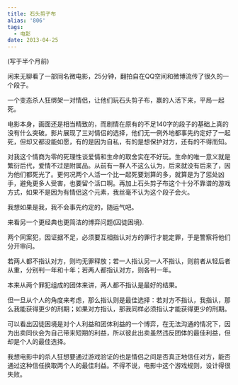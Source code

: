 ```yaml
---
title: 石头剪子布
alias: '806'
tags:
  - 电影
date: 2013-04-25
---
```


(写于半个月前)

闲来无聊看了一部同名微电影，25分钟，翻拍自在QQ空间和微博流传了很久的一个段子。

一个变态杀人狂绑架一对情侣，让他们玩石头剪子布，赢的人活下来，平局一起死。

电影本身，画面还是相当精致的，而剧情在原有的不足140字的段子的基础上真的没有什么突破。影片展现了三对情侣的选择，他们无一例外地都事先约定好了一起死，但却又都没能如愿，有的是因为自私，有的是想保护对方，还有的不得而知。

对我这个情商为零的死理性谈爱情和生命的取舍实在不好玩。生命的唯一意义就是繁衍后代，爱情不过是附属品。从前有一群人不这么认为，后来就没有后来了，因为他们都死光了。更何况两个人活一个比一起死要划算的多，就算是为了惩处凶手，避免更多人受害，也要留个活口啊。再加上石头剪子布这个十分不靠谱的游戏方式，如果不是因为有情侣这个元素，我丝毫不认为这个段子会火。

我想如果是我，我不会事先约定的，随运气吧。

来看另一个更经典也更简洁的博弈问题(囚徒困境).

两个同案犯，因证据不足，必须要互相指认对方的罪行才能定罪，于是警察将他们分开审问。

若两人都不指认对方，则均无罪释放；若一人指认另一人不指认，则前者从轻后者从重，分别判一年和十年；若两人都指认对方，则各判一年。

本来从两个罪犯组成的团体来讲，两人都不指认是最好的结果。

但一旦从个人的角度来考虑，那么指认则是最佳选择：若对方不指认，我指认，那么我能获得更少的刑期；如果对方指认，那我同样必须指认才能获得更少的刑期。

可以看出囚徒困境是对个人利益和团体利益的一个博弈，在无法沟通的情况下，因为出卖同伙会为自己带来短期的利益，所以彼此出卖虽然违反团体的最佳利益，但却是个人的最佳选择。

我想电影中的杀人狂想要通过游戏验证的也是情侣之间是否真正地信任对方，能否通过这种信任换取两个人的最佳利益。不得不说，电影中这个游戏规则，设计得很失败。
